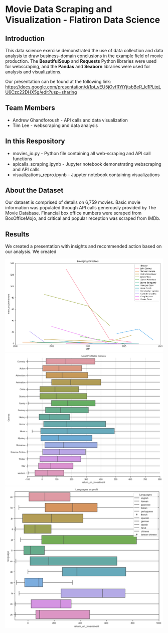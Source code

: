 # Movie Data Scraping and Visualization - Flatiron Data Science
## Introduction
This data science exercise demonstrated the use of data collection and data analysis to draw business-domain conclusions in the example field of movie production. The **BeautifulSoup** and **Requests** Python libraries were used for webscraping, and the **Pandas** and **Seaborn** libraries were used for analysis and visualizations.

Our presentation can be found at the following link: https://docs.google.com/presentation/d/1pt_vEU5jOvfRYiYjtsbBeR_le1PLtqLU6Czc22DHX5g/edit?usp=sharing

## Team Members
* Andrew Ghandforoush - API calls and data visualization
* Tim Lee - webscraping and data analysis

## In this Respository
* movies_io.py - Python file containing all web-scraping and API call functions
* apicalls_scraping.ipynb - Jupyter notebook demonstrating webscraping and API calls
* visualizations_repro.ipynb - Jupyter notebook containing visualizations

## About the Dataset
Our dataset is comprised of details on 6,759 movies. Basic movie information was populated through API calls generously provided by The Movie Database. Financial box office numbers were scraped from BoxOfficeMojo, and critical and popular reception was scraped from IMDb.

## Results
We created a presentation with insights and recommended action based on our analysis. We created 

![emerging_directors](https://github.com/JohnTheTripper/MovieProjectFIDS/blob/master/emerging_directors.png)
![genres](https://github.com/JohnTheTripper/MovieProjectFIDS/blob/master/genres.png)
![languages](https://github.com/JohnTheTripper/MovieProjectFIDS/blob/master/languages.png)
